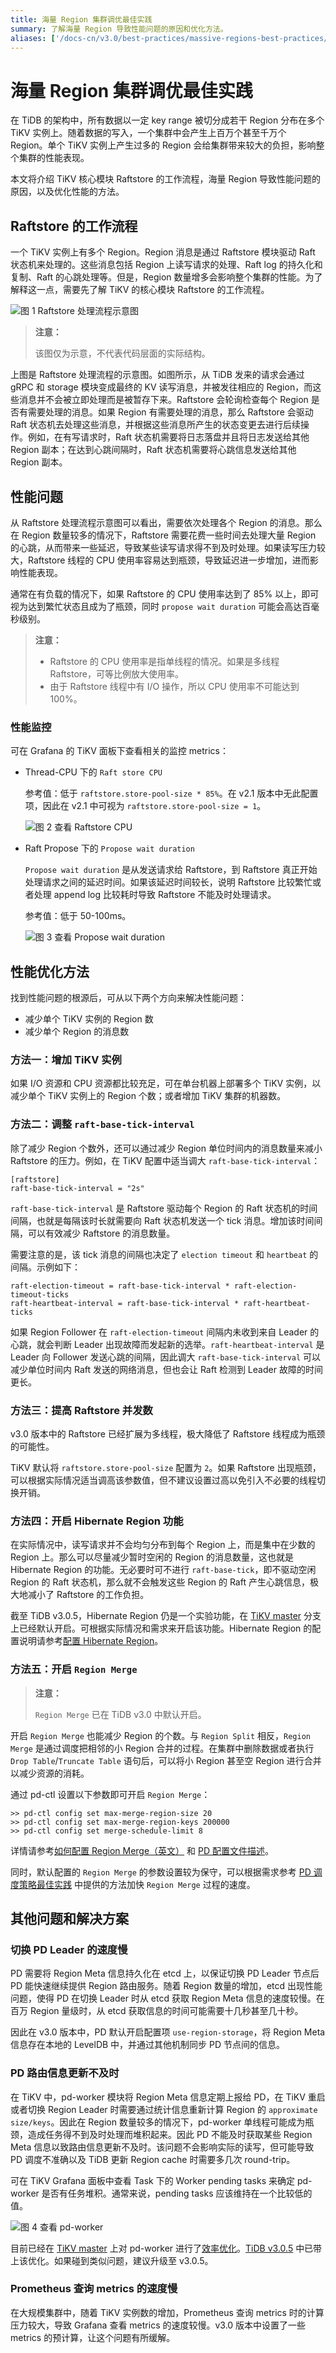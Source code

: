 ```yaml
---
title: 海量 Region 集群调优最佳实践
summary: 了解海量 Region 导致性能问题的原因和优化方法。
aliases: ['/docs-cn/v3.0/best-practices/massive-regions-best-practices/','/docs-cn/v3.0/reference/best-practices/massive-regions/']
---
```


# 海量 Region 集群调优最佳实践

在 TiDB 的架构中，所有数据以一定 key range 被切分成若干 Region 分布在多个 TiKV 实例上。随着数据的写入，一个集群中会产生上百万个甚至千万个 Region。单个 TiKV 实例上产生过多的 Region 会给集群带来较大的负担，影响整个集群的性能表现。

本文将介绍 TiKV 核心模块 Raftstore 的工作流程，海量 Region 导致性能问题的原因，以及优化性能的方法。

## Raftstore 的工作流程

一个 TiKV 实例上有多个 Region。Region 消息是通过 Raftstore 模块驱动 Raft 状态机来处理的。这些消息包括 Region 上读写请求的处理、Raft log 的持久化和复制、Raft 的心跳处理等。但是，Region 数量增多会影响整个集群的性能。为了解释这一点，需要先了解 TiKV 的核心模块 Raftstore 的工作流程。

![图 1 Raftstore 处理流程示意图](https://download.pingcap.com/images/docs-cn/best-practices/raft-process.png)

> **注意：**
>
> 该图仅为示意，不代表代码层面的实际结构。

上图是 Raftstore 处理流程的示意图。如图所示，从 TiDB 发来的请求会通过 gRPC 和 storage 模块变成最终的 KV 读写消息，并被发往相应的 Region，而这些消息并不会被立即处理而是被暂存下来。Raftstore 会轮询检查每个 Region 是否有需要处理的消息。如果 Region 有需要处理的消息，那么 Raftstore 会驱动 Raft 状态机去处理这些消息，并根据这些消息所产生的状态变更去进行后续操作。例如，在有写请求时，Raft 状态机需要将日志落盘并且将日志发送给其他 Region 副本；在达到心跳间隔时，Raft 状态机需要将心跳信息发送给其他 Region 副本。

## 性能问题

从 Raftstore 处理流程示意图可以看出，需要依次处理各个 Region 的消息。那么在 Region 数量较多的情况下，Raftstore 需要花费一些时间去处理大量 Region 的心跳，从而带来一些延迟，导致某些读写请求得不到及时处理。如果读写压力较大，Raftstore 线程的 CPU 使用率容易达到瓶颈，导致延迟进一步增加，进而影响性能表现。

通常在有负载的情况下，如果 Raftstore 的 CPU 使用率达到了 85% 以上，即可视为达到繁忙状态且成为了瓶颈，同时 `propose wait duration` 可能会高达百毫秒级别。

> **注意：**
>
> + Raftstore 的 CPU 使用率是指单线程的情况。如果是多线程 Raftstore，可等比例放大使用率。
> + 由于 Raftstore 线程中有 I/O 操作，所以 CPU 使用率不可能达到 100%。

### 性能监控

可在 Grafana 的 TiKV 面板下查看相关的监控 metrics：

+ Thread-CPU 下的 `Raft store CPU`

    参考值：低于 `raftstore.store-pool-size * 85%`。在 v2.1 版本中无此配置项，因此在 v2.1 中可视为 `raftstore.store-pool-size = 1`。

    ![图 2 查看 Raftstore CPU](https://download.pingcap.com/images/docs-cn/best-practices/raft-store-cpu.png)

+ Raft Propose 下的 `Propose wait duration`

    `Propose wait duration` 是从发送请求给 Raftstore，到 Raftstore 真正开始处理请求之间的延迟时间。如果该延迟时间较长，说明 Raftstore 比较繁忙或者处理 append log 比较耗时导致 Raftstore 不能及时处理请求。

    参考值：低于 50-100ms。

    ![图 3 查看 Propose wait duration](https://download.pingcap.com/images/docs-cn/best-practices/propose-wait-duration.png)

## 性能优化方法

找到性能问题的根源后，可从以下两个方向来解决性能问题：

+ 减少单个 TiKV 实例的 Region 数
+ 减少单个 Region 的消息数

### 方法一：增加 TiKV 实例

如果 I/O 资源和 CPU 资源都比较充足，可在单台机器上部署多个 TiKV 实例，以减少单个 TiKV 实例上的 Region 个数；或者增加 TiKV 集群的机器数。

### 方法二：调整 `raft-base-tick-interval`

除了减少 Region 个数外，还可以通过减少 Region 单位时间内的消息数量来减小 Raftstore 的压力。例如，在 TiKV 配置中适当调大 `raft-base-tick-interval`：


```
[raftstore]
raft-base-tick-interval = "2s"
```

`raft-base-tick-interval` 是 Raftstore 驱动每个 Region 的 Raft 状态机的时间间隔，也就是每隔该时长就需要向 Raft 状态机发送一个 tick 消息。增加该时间间隔，可以有效减少 Raftstore 的消息数量。

需要注意的是，该 tick 消息的间隔也决定了 `election timeout` 和 `heartbeat` 的间隔。示例如下：


```
raft-election-timeout = raft-base-tick-interval * raft-election-timeout-ticks
raft-heartbeat-interval = raft-base-tick-interval * raft-heartbeat-ticks
```

如果 Region Follower 在 `raft-election-timeout` 间隔内未收到来自 Leader 的心跳，就会判断 Leader 出现故障而发起新的选举。`raft-heartbeat-interval` 是 Leader 向 Follower 发送心跳的间隔，因此调大 `raft-base-tick-interval` 可以减少单位时间内 Raft 发送的网络消息，但也会让 Raft 检测到 Leader 故障的时间更长。

### 方法三：提高 Raftstore 并发数

v3.0 版本中的 Raftstore 已经扩展为多线程，极大降低了 Raftstore 线程成为瓶颈的可能性。

TiKV 默认将 `raftstore.store-pool-size` 配置为 `2`。如果 Raftstore 出现瓶颈，可以根据实际情况适当调高该参数值，但不建议设置过高以免引入不必要的线程切换开销。

### 方法四：开启 Hibernate Region 功能

在实际情况中，读写请求并不会均匀分布到每个 Region 上，而是集中在少数的 Region 上。那么可以尽量减少暂时空闲的 Region 的消息数量，这也就是 Hibernate Region 的功能。无必要时可不进行 `raft-base-tick`，即不驱动空闲 Region 的 Raft 状态机，那么就不会触发这些 Region 的 Raft 产生心跳信息，极大地减小了 Raftstore 的工作负担。

截至 TiDB v3.0.5，Hibernate Region 仍是一个实验功能，在 [TiKV master](https://github.com/tikv/tikv/tree/master) 分支上已经默认开启。可根据实际情况和需求来开启该功能。Hibernate Region 的配置说明请参考[配置 Hibernate Region](/tikv-configuration-file.md#hibernate-regions-实验特性)。

### 方法五：开启 `Region Merge`

> **注意：**
>
> `Region Merge` 已在 TiDB v3.0 中默认开启。

开启 `Region Merge` 也能减少 Region 的个数。与 `Region Split` 相反，`Region Merge` 是通过调度把相邻的小 Region 合并的过程。在集群中删除数据或者执行 `Drop Table`/`Truncate Table` 语句后，可以将小 Region 甚至空 Region 进行合并以减少资源的消耗。

通过 pd-ctl 设置以下参数即可开启 `Region Merge`：


```
>> pd-ctl config set max-merge-region-size 20
>> pd-ctl config set max-merge-region-keys 200000
>> pd-ctl config set merge-schedule-limit 8
```

详情请参考[如何配置 Region Merge（英文）](https://tikv.org/docs/4.0/tasks/configure/region-merge/) 和 [PD 配置文件描述](/pd-configuration-file.md#schedule)。

同时，默认配置的 `Region Merge` 的参数设置较为保守，可以根据需求参考 [PD 调度策略最佳实践](/best-practices/pd-scheduling-best-practices.md#region-merge-速度慢) 中提供的方法加快 `Region Merge` 过程的速度。

## 其他问题和解决方案

### 切换 PD Leader 的速度慢

PD 需要将 Region Meta 信息持久化在 etcd 上，以保证切换 PD Leader 节点后 PD 能快速继续提供 Region 路由服务。随着 Region 数量的增加，etcd 出现性能问题，使得 PD 在切换 Leader 时从 etcd 获取 Region Meta 信息的速度较慢。在百万 Region 量级时，从 etcd 获取信息的时间可能需要十几秒甚至几十秒。

因此在 v3.0 版本中，PD 默认开启配置项 `use-region-storage`，将 Region Meta 信息存在本地的 LevelDB 中，并通过其他机制同步 PD 节点间的信息。

### PD 路由信息更新不及时

在 TiKV 中，pd-worker 模块将 Region Meta 信息定期上报给 PD，在 TiKV 重启或者切换 Region Leader 时需要通过统计信息重新计算 Region 的 `approximate size/keys`。因此在 Region 数量较多的情况下，pd-worker 单线程可能成为瓶颈，造成任务得不到及时处理而堆积起来。因此 PD 不能及时获取某些 Region Meta 信息以致路由信息更新不及时。该问题不会影响实际的读写，但可能导致 PD 调度不准确以及 TiDB 更新 Region cache 时需要多几次 round-trip。

可在 TiKV Grafana 面板中查看 Task 下的 Worker pending tasks 来确定 pd-worker 是否有任务堆积。通常来说，pending tasks 应该维持在一个比较低的值。

![图 4 查看 pd-worker](https://download.pingcap.com/images/docs-cn/best-practices/pd-worker-metrics.png)

目前已经在 [TiKV master](https://github.com/tikv/tikv/tree/master) 上对 pd-worker 进行了[效率优化](https://github.com/tikv/tikv/pull/5620)。[TiDB v3.0.5](https://pingcap.com/docs-cn/stable/releases/3.0.5/) 中已带上该优化。如果碰到类似问题，建议升级至 v3.0.5。

### Prometheus 查询 metrics 的速度慢

在大规模集群中，随着 TiKV 实例数的增加，Prometheus 查询 metrics 时的计算压力较大，导致 Grafana 查看 metrics 的速度较慢。v3.0 版本中设置了一些 metrics 的预计算，让这个问题有所缓解。
